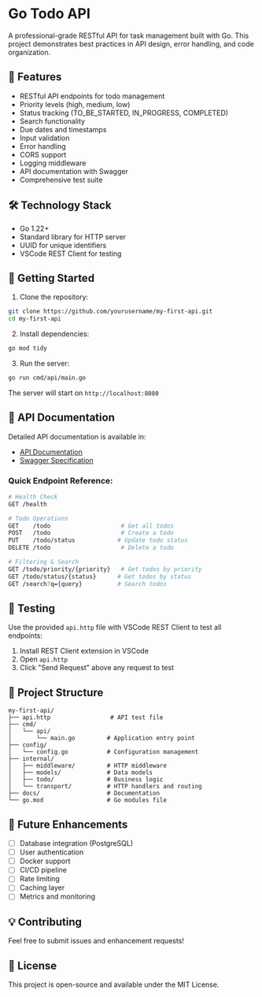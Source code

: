 # Go Todo API

A professional-grade RESTful API for task management built with Go. This project demonstrates best practices in API design, error handling, and code organization.

## 🌟 Features

- RESTful API endpoints for todo management
- Priority levels (high, medium, low)
- Status tracking (TO_BE_STARTED, IN_PROGRESS, COMPLETED)
- Search functionality
- Due dates and timestamps
- Input validation
- Error handling
- CORS support
- Logging middleware
- API documentation with Swagger
- Comprehensive test suite

## 🛠️ Technology Stack

- Go 1.22+
- Standard library for HTTP server
- UUID for unique identifiers
- VSCode REST Client for testing

## 🚀 Getting Started

1. Clone the repository:
```bash
git clone https://github.com/yourusername/my-first-api.git
cd my-first-api
```

2. Install dependencies:
```bash
go mod tidy
```

3. Run the server:
```bash
go run cmd/api/main.go
```

The server will start on `http://localhost:8080`

## 📖 API Documentation

Detailed API documentation is available in:
- [API Documentation](docs/api.md)
- [Swagger Specification](docs/swagger.yaml)

### Quick Endpoint Reference:

```bash
# Health Check
GET /health

# Todo Operations
GET    /todo                    # Get all todos
POST   /todo                    # Create a todo
PUT    /todo/status            # Update todo status
DELETE /todo                    # Delete a todo

# Filtering & Search
GET /todo/priority/{priority}   # Get todos by priority
GET /todo/status/{status}      # Get todos by status
GET /search?q={query}          # Search todos
```

## 🧪 Testing

Use the provided `api.http` file with VSCode REST Client to test all endpoints:

1. Install REST Client extension in VSCode
2. Open `api.http`
3. Click "Send Request" above any request to test

## 📁 Project Structure

```
my-first-api/
├── api.http                 # API test file
├── cmd/
│   └── api/
│       └── main.go         # Application entry point
├── config/
│   └── config.go           # Configuration management
├── internal/
│   ├── middleware/         # HTTP middleware
│   ├── models/             # Data models
│   ├── todo/               # Business logic
│   └── transport/          # HTTP handlers and routing
├── docs/                   # Documentation
└── go.mod                  # Go modules file
```

## 🔄 Future Enhancements

- [ ] Database integration (PostgreSQL)
- [ ] User authentication
- [ ] Docker support
- [ ] CI/CD pipeline
- [ ] Rate limiting
- [ ] Caching layer
- [ ] Metrics and monitoring

## 💡 Contributing

Feel free to submit issues and enhancement requests!

## 📝 License

This project is open-source and available under the MIT License.